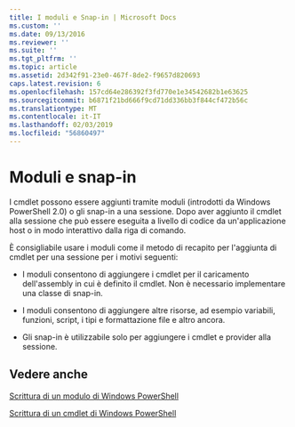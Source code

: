```yaml
---
title: I moduli e Snap-in | Microsoft Docs
ms.custom: ''
ms.date: 09/13/2016
ms.reviewer: ''
ms.suite: ''
ms.tgt_pltfrm: ''
ms.topic: article
ms.assetid: 2d342f91-23e0-467f-8de2-f9657d820693
caps.latest.revision: 6
ms.openlocfilehash: 157cd64e286392f3fd770e1e34542682b1e63625
ms.sourcegitcommit: b6871f21bd666f9cd71dd336bb3f844cf472b56c
ms.translationtype: MT
ms.contentlocale: it-IT
ms.lasthandoff: 02/03/2019
ms.locfileid: "56860497"
---
```

# <a name="modules-and-snap-ins"></a>Moduli e snap-in

I cmdlet possono essere aggiunti tramite moduli (introdotti da Windows PowerShell 2.0) o gli snap-in a una sessione. Dopo aver aggiunto il cmdlet alla sessione che può essere eseguita a livello di codice da un'applicazione host o in modo interattivo dalla riga di comando.

È consigliabile usare i moduli come il metodo di recapito per l'aggiunta di cmdlet per una sessione per i motivi seguenti:

- I moduli consentono di aggiungere i cmdlet per il caricamento dell'assembly in cui è definito il cmdlet. Non è necessario implementare una classe di snap-in.

- I moduli consentono di aggiungere altre risorse, ad esempio variabili, funzioni, script, i tipi e formattazione file e altro ancora.

- Gli snap-in è utilizzabile solo per aggiungere i cmdlet e provider alla sessione.

## <a name="see-also"></a>Vedere anche

[Scrittura di un modulo di Windows PowerShell](../module/writing-a-windows-powershell-module.md)

[Scrittura di un cmdlet di Windows PowerShell](./writing-a-windows-powershell-cmdlet.md)
